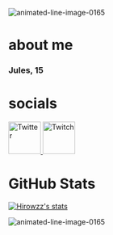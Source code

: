 <a src="https://www.animatedimages.org/cat-lines-562.htm"><img src="https://www.animatedimages.org/data/media/562/animated-line-image-0165.gif" border="0" alt="animated-line-image-0165" /></a>

# about me 
### Jules, 15

# socials 
   <a href="https://twitter.com/Hirowzzzz">                                               
      <img alt="Twitter" src="https://cdn-icons-png.flaticon.com/512/124/124021.png"       
      width="64" height="64">                                                            
   </a>
   
   <a href="https://www.twitch.tv/hirowzz_">                                               
      <img alt="Twitch" src="https://assets.stickpng.com/images/580b57fcd9996e24bc43c540.png"       
      width="64" height="64">                                                            
   </a> 

# GitHub Stats 

[![Hirowzz's stats](https://github-readme-stats.vercel.app/api?username=hirowzz&show_icons=true&theme=tokyonight)](https://github.com/hirowzz/github-readme-stats)

<a src="https://www.animatedimages.org/cat-lines-562.htm"><img src="https://www.animatedimages.org/data/media/562/animated-line-image-0165.gif" border="0" alt="animated-line-image-0165" /></a>
